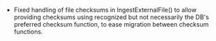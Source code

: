 * Fixed handling of file checksums in IngestExternalFile() to allow providing checksums using recognized but not necessarily the DB's preferred checksum function, to ease migration between checksum functions.

